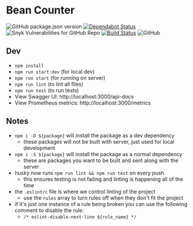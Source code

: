 # Bean Counter

![GitHub package.json version](https://img.shields.io/github/package-json/v/genebean/bean-counter)
[![Dependabot Status](https://api.dependabot.com/badges/status?host=github&repo=genebean/bean-counter)](https://dependabot.com)
![Snyk Vulnerabilities for GitHub Repo](https://img.shields.io/snyk/vulnerabilities/github/genebean/bean-counter)
[![Build Status](https://travis-ci.com/genebean/bean-counter.svg?branch=master)](https://travis-ci.com/genebean/bean-counter)
![GitHub](https://img.shields.io/github/license/genebean/bean-counter)

## Dev

- `npm install`
- `npm run start:dev` (for local dev)
- `npm run start` (for running on server)
- `npm run lint` (to lint all files)
- `npm run test` (to run tests)
- View Swagger UI: http://localhost:3000/api-docs
- View Prometheus metrics: http://localhost:3000/metrics


## Notes

- `npm i -D ${package}` will install the package as a dev dependency
  - these packages will not be built with server, just used for local development
- `npm i -S ${package}` will install the package as a normal dependency
  - these are packages you want to be built and sent along with the server
- husky now runs `npm run lint && npm run test` on every push 
  - this ensures testing is not failing and linting is happening all of the time
- the `.eslintrc` file is where we control linting of the project
  - use the `rules` array to turn rules off when they don't fit the project
- if it's just one instance of a rule being broken you can use the following comment to disable the rule:
  - `/* eslint-disable-next-line ${rule_name} */`